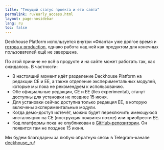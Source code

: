 ```yaml
---
title: "Текущий статус проекта и его сайта"
permalink: ru/early_access.html
layout: page-nosidebar
lang: ru
toc: false
---
```


Deckhouse Platform используется внутри «Фланта» уже долгое время и [готова к production](/ru/about_us.html), однако работа над ней как продуктом для конечных пользователей ещё не завершена.

По этой причине не всё в продукте и на сайте может работать так, как ожидалось. В частности:

-   В настоящий момент идёт разделение Deckhouse Platform на редакции CE и EE, а также отделение экспериментальных модулей, которые мы пока не рекомендуем к использованию.
-   Обе официальные редакции, CE и EE (без experimental), станут доступны для установки не позднее 15 июня.
-   Для установки сейчас доступна только редакция EE, в которую включены экспериментальные модули.
-   Когда демо-доступ истечёт, можно будет переключить имеющуюся инсталляцию на CE (инструкция появится позже) или приобрести EE.
-   Код платформы пока не опубликован в [GitHub-репозитории](https://github.com/deckhouse/deckhouse). Он появится там не позднее 15 июня.

Мы будем благодарны за любую обратную связь в Telegram-канале [deckhouse_ru](https://t.me/deckhouse_ru)!

